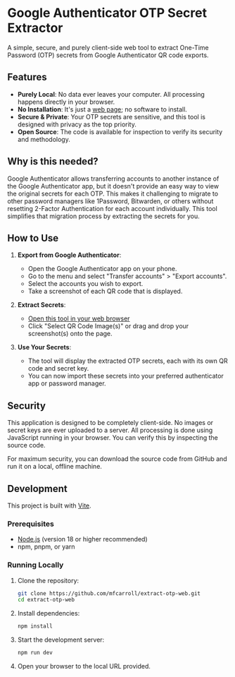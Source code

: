 # Google Authenticator OTP Secret Extractor

A simple, secure, and purely client-side web tool to extract One-Time Password (OTP) secrets from Google Authenticator QR code exports.

## Features

- **Purely Local**: No data ever leaves your computer. All processing happens directly in your browser.
- **No Installation**: It's just a [web page](https://mfcarroll.github.io/extract-otp-web/); no software to install.
- **Secure & Private**: Your OTP secrets are sensitive, and this tool is designed with privacy as the top priority.
- **Open Source**: The code is available for inspection to verify its security and methodology.

## Why is this needed?

Google Authenticator allows transferring accounts to another instance of the Google Authenticator app, but it doesn't provide an easy way to view the original secrets for each OTP. This makes it challenging to migrate to other password managers like 1Password, Bitwarden, or others without resetting 2-Factor Authentication for each account individually. This tool simplifies that migration process by extracting the secrets for you.

## How to Use

1.  **Export from Google Authenticator**:

    - Open the Google Authenticator app on your phone.
    - Go to the menu and select "Transfer accounts" > "Export accounts".
    - Select the accounts you wish to export.
    - Take a screenshot of each QR code that is displayed.

2.  **Extract Secrets**:

    - [Open this tool in your web browser](https://mfcarroll.github.io/extract-otp-web/)
    - Click "Select QR Code Image(s)" or drag and drop your screenshot(s) onto the page.

3.  **Use Your Secrets**:
    - The tool will display the extracted OTP secrets, each with its own QR code and secret key.
    - You can now import these secrets into your preferred authenticator app or password manager.

## Security

This application is designed to be completely client-side. No images or secret keys are ever uploaded to a server. All processing is done using JavaScript running in your browser. You can verify this by inspecting the source code.

For maximum security, you can download the source code from GitHub and run it on a local, offline machine.

## Development

This project is built with [Vite](https://vitejs.dev/).

### Prerequisites

- [Node.js](https://nodejs.org/) (version 18 or higher recommended)
- npm, pnpm, or yarn

### Running Locally

1.  Clone the repository:

    ```bash
    git clone https://github.com/mfcarroll/extract-otp-web.git
    cd extract-otp-web
    ```

2.  Install dependencies:

    ```bash
    npm install
    ```

3.  Start the development server:

    ```bash
    npm run dev
    ```

4.  Open your browser to the local URL provided.
